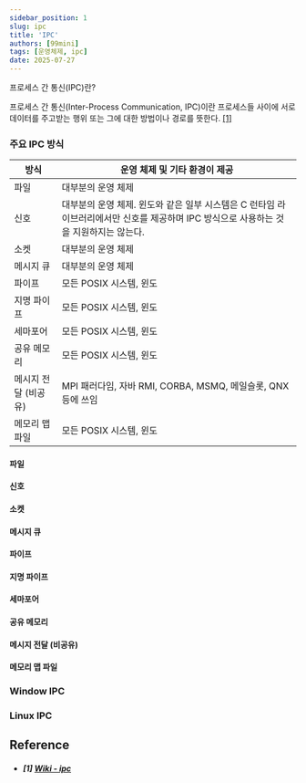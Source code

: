 ```yaml
---
sidebar_position: 1
slug: ipc
title: 'IPC'
authors: [99mini]
tags: [운영체제, ipc]
date: 2025-07-27
---
```


프로세스 간 통신(IPC)란?

<!-- truncate -->

프로세스 간 통신(Inter-Process Communication, IPC)이란 프로세스들 사이에 서로 데이터를 주고받는 행위 또는 그에 대한 방법이나 경로를 뜻한다. [[1]](#1-wiki-ipc)

### 주요 IPC 방식

| 방식                 | 운영 체제 및 기타 환경이 제공                                                                                                         |
| -------------------- | ------------------------------------------------------------------------------------------------------------------------------------- |
| 파일                 | 대부분의 운영 체제                                                                                                                    |
| 신호                 | 대부분의 운영 체제. 윈도와 같은 일부 시스템은 C 런타임 라이브러리에서만 신호를 제공하며 IPC 방식으로 사용하는 것을 지원하지는 않는다. |
| 소켓                 | 대부분의 운영 체제                                                                                                                    |
| 메시지 큐            | 대부분의 운영 체제                                                                                                                    |
| 파이프               | 모든 POSIX 시스템, 윈도                                                                                                               |
| 지명 파이프          | 모든 POSIX 시스템, 윈도                                                                                                               |
| 세마포어             | 모든 POSIX 시스템, 윈도                                                                                                               |
| 공유 메모리          | 모든 POSIX 시스템, 윈도                                                                                                               |
| 메시지 전달 (비공유) | MPI 패러다임, 자바 RMI, CORBA, MSMQ, 메일슬롯, QNX 등에 쓰임                                                                          |
| 메모리 맵 파일       | 모든 POSIX 시스템, 윈도                                                                                                               |

#### 파일

#### 신호

#### 소켓

#### 메시지 큐

#### 파이프

#### 지명 파이프

#### 세마포어

#### 공유 메모리

#### 메시지 전달 (비공유)

#### 메모리 맵 파일

### Window IPC

### Linux IPC

## Reference

- ##### [1] [Wiki - ipc](https://ko.wikipedia.org/wiki/%ED%94%84%EB%A1%9C%EC%84%B8%EC%8A%A4_%EA%B0%84_%ED%86%B5%EC%8B%A0)
